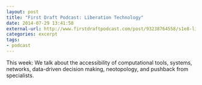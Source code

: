 ```yaml
---
layout: post
title: "First Draft Podcast: Liberation Technology"
date: 2014-07-29 13:41:58
external-url: http://www.firstdraftpodcast.com/post/93238764558/s1e8-liberation-technology-topics-the
categories: excerpt
tags:
- podcast
---
```


This week: We talk about the accessibility of computational tools, systems, networks, data-driven decision making, neotopology, and pushback from specialists. 
